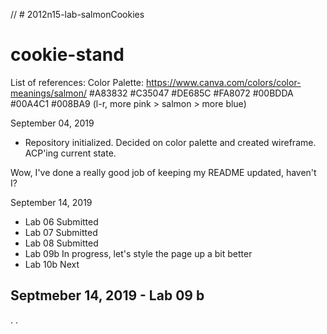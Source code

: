 // # 2012n15-lab-salmonCookies
# cookie-stand

List of references:
Color Palette:
    https://www.canva.com/colors/color-meanings/salmon/
    #A83832 #C35047 #DE685C #FA8072 #00BDDA #00A4C1 #008BA9 (l-r, more pink > salmon > more blue)

September 04, 2019
- Repository initialized. Decided on color palette and created wireframe. ACP'ing current state.

Wow, I've done a really good job of keeping my README updated, haven't I?

September 14, 2019
- Lab 06 Submitted
- Lab 07 Submitted
- Lab 08 Submitted
- Lab 09b In progress, let's style the page up a bit better
- Lab 10b Next

Septmeber 14, 2019 - Lab 09 b
- 

.
.